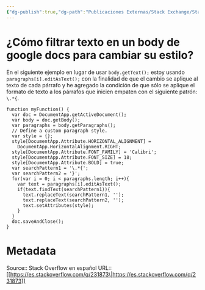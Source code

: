 ```yaml
---
{"dg-publish":true,"dg-path":"Publicaciones Externas/Stack Exchange/Stack Overflow en español/es.stackoverflow.com-231873.md","permalink":"/publicaciones-externas/stack-exchange/stack-overflow-en-espanol/es-stackoverflow-com-231873/","title":"¿Cómo filtrar texto en un body de google docs para cambiar su estilo?","hide":true,"noteIcon":"default","created":"2024-04-03T12:49:10.506-06:00","updated":"2024-04-05T16:43:54.648-06:00"}
---
```


# ¿Cómo filtrar texto en un body de google docs para cambiar su estilo?

En el siguiente ejemplo en lugar de usar `body.getText();` estoy usando `paragraphs[i].editAsText();` con la finalidad de que el cambio se aplique al texto de cada párrafo y he agregado la condición de que sólo se aplique el formato de texto a los párrafos que inicien empaten con el siguiente patrón: `\.*{`.


    function myFunction() {
      var doc = DocumentApp.getActiveDocument();
      var body = doc.getBody();
      var paragraphs = body.getParagraphs();
      // Define a custom paragraph style.
      var style = {};
      style[DocumentApp.Attribute.HORIZONTAL_ALIGNMENT] =
        DocumentApp.HorizontalAlignment.RIGHT;
      style[DocumentApp.Attribute.FONT_FAMILY] = 'Calibri';
      style[DocumentApp.Attribute.FONT_SIZE] = 18;
      style[DocumentApp.Attribute.BOLD] = true;
      var searchPattern1 = '\.*{';
      var searchPattern2 = '}';
      for(var i = 0; i < paragraphs.length; i++){
        var text = paragraphs[i].editAsText();
        if(text.findText(searchPattern1)){
          text.replaceText(searchPattern1, '');
          text.replaceText(searchPattern2, '');
          text.setAttributes(style);
        }
      }
      doc.saveAndClose();
    }

# Metadata
Source:: Stack Overflow en español
URL:: [[https://es.stackoverflow.com/q/231873\|https://es.stackoverflow.com/q/231873]]

